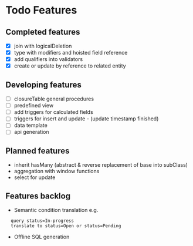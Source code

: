 # Todo Features

## Completed features

- [X] join with logicalDeletion
- [X] type with modifiers and hoisted field reference 
- [X] add qualifiers into validators
- [X] create or update by reference to related entity

## Developing features

- [ ] closureTable general procedures
- [ ] predefined view
- [ ] add triggers for calculated fields 
- [ ] triggers for insert and update - (update timestamp finished)
- [ ] data template
- [ ] api generation

## Planned features

- inherit hasMany (abstract & reverse replacement of base into subClass)
- aggregation with window functions
- select for update

## Features backlog

- Semantic condition translation
e.g. 
```
  query status=In-progress
  translate to status=Open or status=Pending
```

- Offline SQL generation
